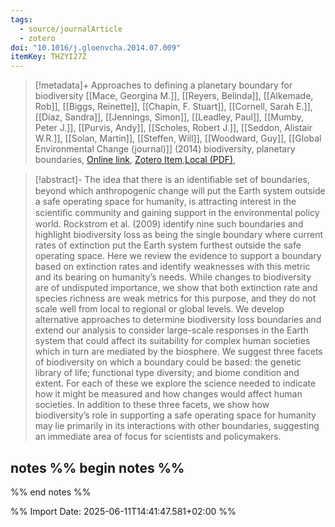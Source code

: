 ```yaml
---
tags:
  - source/journalArticle
  - zotero
doi: "10.1016/j.gloenvcha.2014.07.009"
itemKey: THZYI27Z
---
```

>[!metadata]+
> Approaches to defining a planetary boundary for biodiversity
> [[Mace, Georgina M.]], [[Reyers, Belinda]], [[Alkemade, Rob]], [[Biggs, Reinette]], [[Chapin, F. Stuart]], [[Cornell, Sarah E.]], [[Díaz, Sandra]], [[Jennings, Simon]], [[Leadley, Paul]], [[Mumby, Peter J.]], [[Purvis, Andy]], [[Scholes, Robert J.]], [[Seddon, Alistair W.R.]], [[Solan, Martin]], [[Steffen, Will]], [[Woodward, Guy]], 
> [[Global Environmental Change (journal)]] (2014)
> biodiversity, planetary boundaries, 
> [Online link](https://linkinghub.elsevier.com/retrieve/pii/S0959378014001368), [Zotero Item](zotero://select/library/items/THZYI27Z),[Local (PDF)](file://C:/Users/aburg/Documents/references/zotero/storage/WPECEVHU/Mace2014_Approachesdefining.pdf), 


>[!abstract]-
>The idea that there is an identiﬁable set of boundaries, beyond which anthropogenic change will put the Earth system outside a safe operating space for humanity, is attracting interest in the scientiﬁc community and gaining support in the environmental policy world. Rockstrom et al. (2009) identify nine such boundaries and highlight biodiversity loss as being the single boundary where current rates of extinction put the Earth system furthest outside the safe operating space. Here we review the evidence to support a boundary based on extinction rates and identify weaknesses with this metric and its bearing on humanity’s needs. While changes to biodiversity are of undisputed importance, we show that both extinction rate and species richness are weak metrics for this purpose, and they do not scale well from local to regional or global levels. We develop alternative approaches to determine biodiversity loss boundaries and extend our analysis to consider large-scale responses in the Earth system that could affect its suitability for complex human societies which in turn are mediated by the biosphere. We suggest three facets of biodiversity on which a boundary could be based: the genetic library of life; functional type diversity; and biome condition and extent. For each of these we explore the science needed to indicate how it might be measured and how changes would affect human societies. In addition to these three facets, we show how biodiversity’s role in supporting a safe operating space for humanity may lie primarily in its interactions with other boundaries, suggesting an immediate area of focus for scientists and policymakers.

## notes %% begin notes %%

%% end notes %%

%% Import Date: 2025-06-11T14:41:47.581+02:00 %%
